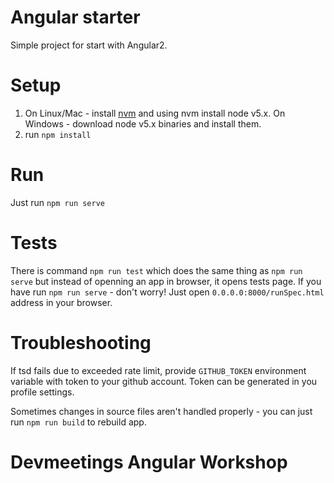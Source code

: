 # Angular starter

Simple project for start with Angular2.

# Setup

1. On Linux/Mac - install [nvm](https://github.com/creationix/nvm) and using nvm install node v5.x. On Windows - download node v5.x binaries and install them.
3. run `npm install`

# Run

Just run `npm run serve`

# Tests

There is command `npm run test` which does the same thing as `npm run serve` but instead of openning an app in browser, it opens tests page.
If you have run `npm run serve` - don't worry! Just open `0.0.0.0:8000/runSpec.html` address in your browser.

# Troubleshooting

If tsd fails due to exceeded rate limit, provide `GITHUB_TOKEN` environment variable with token to your github account. Token can be generated in you profile settings.

Sometimes changes in source files aren't handled properly - you can just run `npm run build` to rebuild app.
# Devmeetings Angular Workshop
